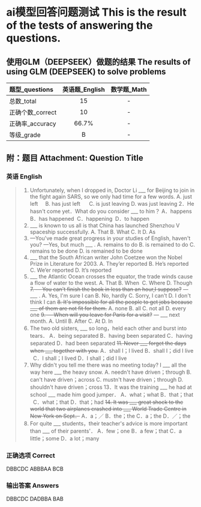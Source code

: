 # ai模型回答问题测试 This is the result of the tests of answering the questions.

## 使用GLM（DEEPSEEK）做题的结果 The results of using GLM (DEEPSEEK) to solve problems

| 题型_questions |  英语题_English  |  数学题_Math  |
| :- | :-: | :-: |
| 总数_total | 15 | - |
| 正确个数_correct | 10 | - |
| 正确率_accuracy | 66.7% | - |
| 等级_grade | B | - |

## 附：题目 Attachment: Question Title

### 英语 English

> 1. Unfortunately, when I dropped in, Doctor Li ___ for Beijing to join in the fight again SARS, so we only had time for a few words.
> A. just left         B. has just left      C. is just leaving       D. was just leaving 
> 2．He hasn't come yet．What do you consider ___ to him？ 
> A．happens       B．has happened       C．happening         D．to happen 
> 3. ___  is known to us all is that China has launched Shenzhou V spaceship successfully.
> A. That        B. What           C. It           D. As
> 4. —You've made great progress in your studies of English, haven't you?
> —Yes, but much ___ .
> A. remains to do         B. is remained to do   C. remains to be done            D. is remained to be done
> 5. ___ that the South African writer John Coetzee won the Nobel Prize in Literature for 2003.
> A. They’er reported          B. He’s reported  C. We’er reported           D. It’s reported
> 6. ___ the Atlantic Ocean crosses the equator, the trade winds cause a flow of water to the west. 
> A. That       B. When        C. Where       D. Though 
> ~~7. — You can't finish the book in less than an hour,I suppose?~~
> — ___ .
> A. Yes, I'm sure I can      B. No, hardly  C. Sorry, I can't        D. I don't think I can
> ~~8. It's impossible for all the people to get jobs because ___ of them are not fit for them.~~
> A. none          B. all          C. not all         D. every one
> ~~9. — When will you leave for Paris for a visit?~~
> — ___ next month.
> A. Until         B. After          C. At          D. In
> 10. The two old sisters, ___ so long，held each other and burst into tears．
> A．being separated     B．having been separated  C．having separated      D．had been separated 
> ~~11. Never ___ forget the days when ___ together with you.~~
> A．shall I；I lived   B．shall I；did I live   C．I shall；I lived        D．I shall；did I live 
> 12. Why didn't you tell me there was no meeting today? I ___ all the way here ___ the heavy snow. 
> A. needn't have driven；through   B. can't have driven；across
C. mustn't have driven；through   D. shouldn't have driven；cross 
> 13．It was the training ___ he had at school ___ made him good jumper． 
> A．what；what      B．that；that   C．what；that       D．that；had 
> ~~14. It was ___ great shock to the world that two airplanes crashed into ___ World Trade Centre in New York on Sept．~~
> A．a；／        B．the；the           C．a；the            D．／；the 
> 15. For quite ___ students，their teacher's advice is more important than ___ of their parents'． 
> A．few；one       B．a few；that   C．a little；some          D．a lot；many

### 正确选项 Correct

DBBCDC ABBBAA BCB

### 输出答案 Answers

DBBCDC DADBBA BAB
